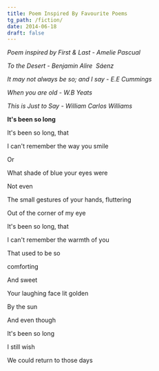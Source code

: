 ```yaml
---
title: Poem Inspired By Favourite Poems 
tg_path: /fiction/
date: 2014-06-18
draft: false
---
```

*Poem inspired by First & Last - Amelie Pascual*

*To the Desert - Benjamin Alire  Sáenz*

*It may not always be so; and I say - E.E Cummings*

*When you are old - W.B Yeats*

*This is Just to Say - William Carlos Williams*



**It's been so long**



It's been so long, that

I can't remember the way you smile

Or

What shade of blue your eyes were

Not even

The small gestures of your hands, fluttering

Out of the corner of my eye

It's been so long, that

I can't remember the warmth of you

That used to be so

comforting

And sweet

Your laughing face lit golden

By the sun

And even though

It's been so long

I still wish



We could return to those days
